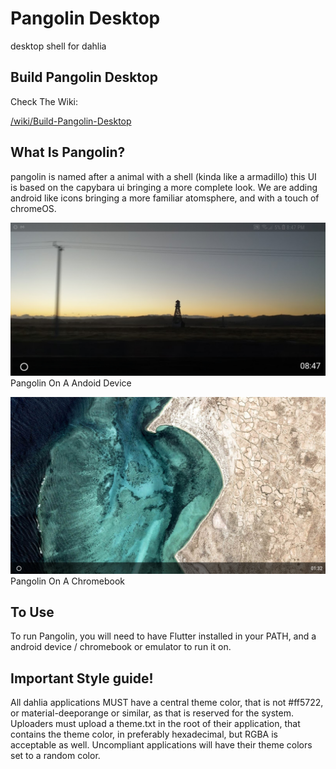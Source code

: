 # Pangolin Desktop

desktop shell for dahlia

## Build Pangolin Desktop

Check The Wiki:

[/wiki/Build-Pangolin-Desktop](https://github.com/dahlia-os/pangolin-desktop/wiki/Build-Pangolin-Desktop)

## What Is Pangolin?
pangolin is named after a animal with a shell (kinda like a armadillo) this UI is based on the capybara ui bringing a more complete look. We are adding android like icons bringing a more familiar atomsphere, and with a touch of chromeOS.

![Capybara UI Apk](https://github.com/dahlia-os/Icons/blob/master/Screenshot_2019-03-06_204745.jpg)
Pangolin On A Andoid Device

![Capybara UI Apk](https://github.com/dahlia-os/Icons/blob/master/UI-ChromeOS.png)
Pangolin On A Chromebook

## To Use

To run Pangolin, you will need to have Flutter installed in your PATH, and a android device / chromebook or emulator to run it on.

## Important Style guide!
All dahlia applications MUST have a central theme color, that is not #ff5722, or material-deeporange or similar, as that is reserved for the system. Uploaders must upload a theme.txt in the root of their application, that contains the theme color, in preferably hexadecimal, but RGBA is acceptable as well. Uncompliant applications will have their theme colors set to a random color.
